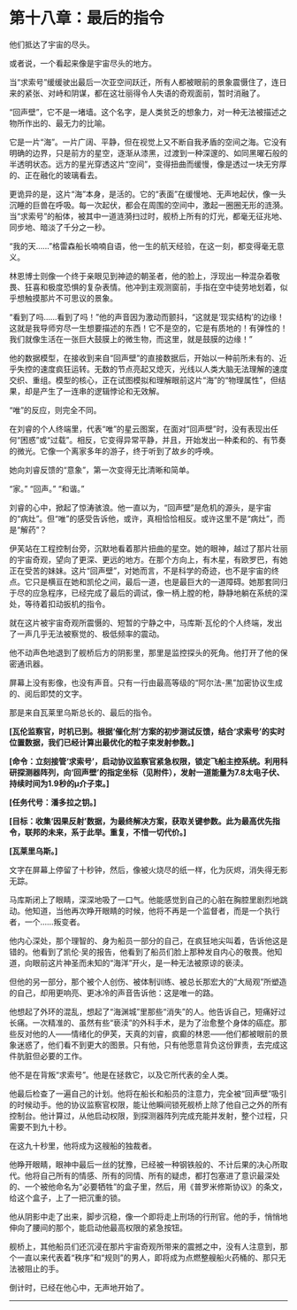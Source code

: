 # **第十八章：最后的指令**

他们抵达了宇宙的尽头。

或者说，一个看起来像是宇宙尽头的地方。

当“求索号”缓缓驶出最后一次亚空间跃迁，所有人都被眼前的景象震慑住了，连日来的紧张、对峙和阴谋，都在这壮丽得令人失语的奇观面前，暂时消融了。

“回声壁”，它不是一堵墙。这个名字，是人类贫乏的想象力，对一种无法被描述之物所作出的、最无力的比喻。

它是一片“海”。一片广阔、平静，但在视觉上又不断自我矛盾的空间之海。它没有明确的边界，只是前方的星空，逐渐从漆黑，过渡到一种深邃的、如同黑曜石般的半透明状态。远方的星光穿透这片“空间”，变得扭曲而缓慢，像是透过一块无穷厚的、正在融化的玻璃看去。

更诡异的是，这片“海”本身，是活的。它的“表面”在缓慢地、无声地起伏，像一头沉睡的巨兽在呼吸。每一次起伏，都会在周围的空间中，激起一圈圈无形的涟漪。当“求索号”的船体，被其中一道涟漪扫过时，舰桥上所有的灯光，都毫无征兆地、同步地、暗淡了千分之一秒。

“我的天……”格雷森船长喃喃自语，他一生的航天经验，在这一刻，都变得毫无意义。

林恩博士则像一个终于亲眼见到神迹的朝圣者，他的脸上，浮现出一种混杂着敬畏、狂喜和极度恐惧的复杂表情。他冲到主观测窗前，手指在空中徒劳地划着，似乎想触摸那片不可思议的景象。

“看到了吗……看到了吗！”他的声音因为激动而颤抖，“这就是‘现实结构’的边缘！这就是我导师穷尽一生想要描述的东西！它不是空的，它是有质地的！有弹性的！我们就像生活在一张巨大鼓膜上的微生物，而这里，就是鼓膜的边缘！”

他的数据模型，在接收到来自“回声壁”的直接数据后，开始以一种前所未有的、近乎失控的速度疯狂运转。无数的节点亮起又熄灭，光线以人类大脑无法理解的速度交织、重组。模型的核心，正在试图模拟和理解眼前这片“海”的“物理属性”，但结果，却是产生了一连串的逻辑悖论和无效解。

“唯”的反应，则完全不同。

在刘睿的个人终端里，代表“唯”的星云图案，在面对“回声壁”时，没有表现出任何“困惑”或“过载”。相反，它变得异常平静，并且，开始发出一种柔和的、有节奏的微光。它像一个离家多年的游子，终于听到了故乡的呼唤。

她向刘睿反馈的“意象”，第一次变得无比清晰和简单。

“家。”
“回声。”
“和谐。”

刘睿的心中，掀起了惊涛骇浪。他一直以为，“回声壁”是危机的源头，是宇宙的“病灶”。但“唯”的感受告诉他，或许，真相恰恰相反。或许这里不是“病灶”，而是“解药”？

伊芙站在工程控制台旁，沉默地看着那片扭曲的星空。她的眼神，越过了那片壮丽的宇宙奇观，望向了更深、更远的地方。在那个方向上，有木星，有欧罗巴，有她正在受苦的妹妹。这片“回声壁”，对她而言，不是科学的奇迹，也不是宇宙的终点。它只是横亘在她和凯伦之间，最后一道，也是最巨大的一道障碍。她那套同归于尽的应急程序，已经完成了最后的调试，像一柄上膛的枪，静静地躺在系统的深处，等待着扣动扳机的指令。

就在这片被宇宙奇观所震慑的、短暂的宁静之中，马库斯·瓦伦的个人终端，发出了一声几乎无法被察觉的、极低频率的震动。

他不动声色地退到了舰桥后方的阴影里，那里是监控探头的死角。他打开了他的保密通讯器。

屏幕上没有影像，也没有声音。只有一行由最高等级的“阿尔法-黑”加密协议生成的、阅后即焚的文字。

那是来自瓦莱里乌斯总长的、最后的指令。

**[瓦伦监察官，时机已到。根据‘催化剂’方案的初步测试反馈，结合‘求索号’的实时位置数据，我们已经计算出最优化的粒子束发射参数。]**

**[命令：立刻接管‘求索号’，启动协议监察官紧急权限，锁定飞船主控系统。利用科研探测器阵列，向‘回声壁’的指定坐标（见附件），发射一道能量为7.8太电子伏、持续时间为1.9秒的μ介子束。]**

**[任务代号：潘多拉之钥。]**

**[目标：收集‘因果反射’数据，为最终解决方案，获取关键参数。此为最高优先指令，联邦的未来，系于此举。重复，不惜一切代价。]**

**[瓦莱里乌斯。]**

文字在屏幕上停留了十秒钟，然后，像被火烧尽的纸一样，化为灰烬，消失得无影无踪。

马库斯闭上了眼睛，深深地吸了一口气。他能感觉到自己的心脏在胸腔里剧烈地跳动。他知道，当他再次睁开眼睛的时候，他将不再是一个监督者，而是一个执行者，一个……叛变者。

他内心深处，那个理智的、身为船员一部分的自己，在疯狂地尖叫着，告诉他这是错的。他看到了凯伦·吴的报告，他看到了船员们脸上那种发自内心的敬畏。他知道，向眼前这片神圣而未知的“海洋”开火，是一种无法被原谅的亵渎。

但他的另一部分，那个被个人创伤、被体制训练、被总长那宏大的“大局观”所塑造的自己，却用更响亮、更冰冷的声音告诉他：这是唯一的路。

他想起了外环的混乱，想起了“海渊城”里那些“消失”的人。他告诉自己，短痛好过长痛。一次精准的、虽然有些“亵渎”的外科手术，是为了治愈整个身体的癌症。那些反对他的人——情绪化的伊芙，天真的刘睿，疯癫的林恩——他们都被眼前的景象迷惑了，他们看不到更大的图景。只有他，只有他愿意背负这份罪责，去完成这件肮脏但必要的工作。

他不是在背叛“求索号”。他是在拯救它，以及它所代表的全人类。

他最后检查了一遍自己的计划。他将在船长和船员的注意力，完全被“回声壁”吸引的时候动手。他的协议监察官权限，能让他瞬间锁死舰桥上除了他自己之外的所有控制台。他计算过，从他启动权限，到探测器阵列完成充能并发射，整个过程，只需要不到九十秒。

在这九十秒里，他将成为这艘船的独裁者。

他睁开眼睛，眼神中最后一丝的犹豫，已经被一种钢铁般的、不计后果的决心所取代。他将自己所有的情感、所有的同情、所有的疑虑，都打包塞进了意识最深处的、一个被他命名为“必要牺牲”的盒子里，然后，用《普罗米修斯协议》的条文，给这个盒子，上了一把沉重的锁。

他从阴影中走了出来，脚步沉稳，像一个即将走上刑场的行刑官。他的手，悄悄地伸向了腰间的那个，能启动他最高权限的紧急按钮。

舰桥上，其他船员们还沉浸在那片宇宙奇观所带来的震撼之中，没有人注意到，那个一直以来代表着“秩序”和“规则”的男人，即将成为点燃整艘船火药桶的、那只无法被阻止的手。

倒计时，已经在他心中，无声地开始了。


---

